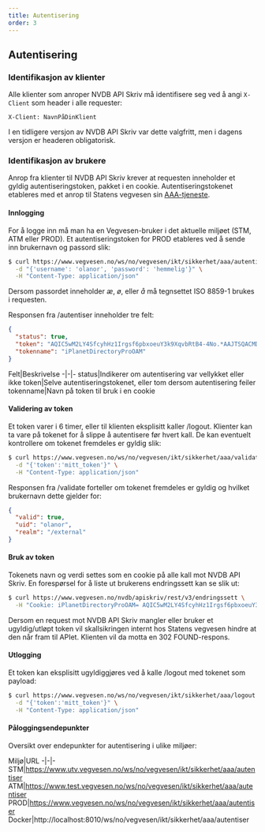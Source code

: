 ```yaml
---
title: Autentisering
order: 3
---
```


## Autentisering

### Identifikasjon av klienter

Alle klienter som anroper NVDB API Skriv må identifisere seg ved å angi ```X-Client``` som header i alle requester:

```
X-Client: NavnPåDinKlient
```

I en tidligere versjon av NVDB API Skriv var dette valgfritt, men i dagens versjon er headeren obligatorisk.

### Identifikasjon av brukere

Anrop fra klienter til NVDB API Skriv krever at requesten inneholder et gyldig autentiseringstoken, pakket i en cookie.
Autentiseringstokenet etableres med et anrop til Statens vegvesen sin [AAA-tjeneste](https://en.wikipedia.org/wiki/AAA_(computer_security)).
 
#### Innlogging

For å logge inn må man ha en Vegvesen-bruker i det aktuelle miljøet (STM, ATM eller PROD). Et autentiseringstoken for PROD etableres ved
å sende inn brukernavn og passord slik:
```bash
$ curl https://www.vegvesen.no/ws/no/vegvesen/ikt/sikkerhet/aaa/autentiser \
  -d "{'username': 'olanor', 'password': 'hemmelig'}" \
  -H "Content-Type: application/json"    
```
Dersom passordet inneholder _æ_, _ø_, eller _å_ må tegnsettet ISO 8859-1 brukes i requesten.

Responsen fra /autentiser inneholder tre felt:
 
```json
{  
  "status": true, 
  "token": "AQIC5wM2LY4SfcyhHz1Irgsf6pbxoeuY3k9XqvbRtB4-4No.*AAJTSQACMDIAAlNLABMzMDUyMTI1NzE2ODA4ODU0OTczAAJTMQACMDM.*",
  "tokenname": "iPlanetDirectoryProOAM"
}
```

Felt|Beskrivelse
-|-|-
status|Indikerer om autentisering var vellykket eller ikke
token|Selve autentiseringstokenet, eller tom dersom autentisering feiler
tokenname|Navn på token til bruk i en cookie

#### Validering av token

Et token varer i 6 timer, eller til klienten eksplisitt kaller /logout. Klienter kan ta vare på tokenet for å slippe å autentisere før hvert kall.
De kan eventuelt kontrollere om tokenet fremdeles er gyldig slik:

```bash
$ curl https://www.vegvesen.no/ws/no/vegvesen/ikt/sikkerhet/aaa/validate \
  -d "{'token':'mitt_token'}" \
  -H "Content-Type: application/json"    
```

Responsen fra /validate forteller om tokenet fremdeles er gyldig og hvilket brukernavn dette gjelder for:

```json
{  
  "valid": true, 
  "uid": "olanor", 
  "realm": "/external"
}
```

#### Bruk av token

Tokenets navn og verdi settes som en cookie på alle kall mot NVDB API Skriv. En forespørsel for å liste ut brukerens endringssett kan se slik ut:

```bash
$ curl https://www.vegvesen.no/nvdb/apiskriv/rest/v3/endringssett \
  -H "Cookie: iPlanetDirectoryProOAM= AQIC5wM2LY4SfcyhHz1Irgsf6pbxoeuY3k9XqvbRtB4-4No.*AAJTSQACMDIAAlNLABMzMDUyMTI1NzE2ODA4ODU0OTczAAJTMQACMDM.*"
```

Dersom en request mot NVDB API Skriv mangler eller bruker et ugyldig/utløpt token vil skallsikringen internt hos Statens vegvesen
hindre at den når fram til APIet. Klienten vil da motta en 302 FOUND-respons.

#### Utlogging 

Et token kan eksplisitt ugyldiggjøres ved å kalle /logout med tokenet som payload:

```bash
$ curl https://www.vegvesen.no/ws/no/vegvesen/ikt/sikkerhet/aaa/logout \
  -d "{'token':'mitt_token'}" \
  -H "Content-Type: application/json"    
```

#### Påloggingsendepunkter

Oversikt over endepunkter for autentisering i ulike miljøer:

Miljø|URL
-|-|-
STM|https://www.utv.vegvesen.no/ws/no/vegvesen/ikt/sikkerhet/aaa/autentiser
ATM|https://www.test.vegvesen.no/ws/no/vegvesen/ikt/sikkerhet/aaa/autentiser
PROD|https://www.vegvesen.no/ws/no/vegvesen/ikt/sikkerhet/aaa/autentiser
Docker|http://localhost:8010/ws/no/vegvesen/ikt/sikkerhet/aaa/autentiser
